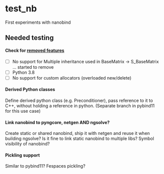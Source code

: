 # test_nb

First experiments with nanobind

## Needed testing
#### Check for [removed features](https://nanobind.readthedocs.io/en/latest/porting.html#removed)
- [ ] No support for Multiple inheritance used in
        BaseMatrix -> S_BaseMatrix<SCAL> ... started to remove
- [ ] Python 3.8
- [ ] No support for custom allocators (overloaded new/delete)

#### Derived Python classes
Define derived python class (e.g. Preconditioner), pass reference to it to C++, without holding a reference in python. (Separate branch in pybind11 for this use case)

#### Link nanobind to pyngcore, netgen AND ngsolve?
Create static or shared nanobind, ship it with netgen and reuse it when building ngsolve?
Is it fine to link static nanobind to multiple libs?
Symbol visibility of nanobind?

#### Pickling support
Similar to pybind11? Fespaces pickling?
